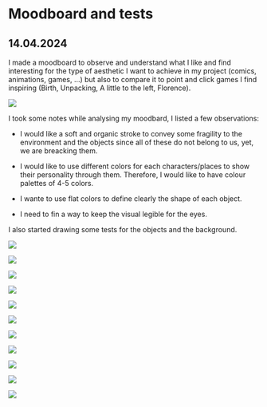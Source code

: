 # Moodboard and tests

## 14.04.2024

I made a moodboard to observe and understand what I like and find interesting for the type of aesthetic I want to achieve in my project (comics, animations, games, ...) but also to compare it to point and click games I find inspiring (Birth, Unpacking, A little to the left, Florence).

![](images/20240414/moodboard.jpg)

I took some notes while analysing my moodbard, I listed a few observations:

- I would like a soft and organic stroke to convey some fragility to the environment and the objects since all of these do not belong to us, yet, we are breacking them.

- I would like to use different colors for each characters/places to show their personality through them. Therefore, I would like to have colour palettes of 4-5 colors.

- I wante to use flat colors to define clearly the shape of each object.

- I need to fin a way to keep the visual legible for the eyes.

I also started drawing some tests for the objects and the background.

![](images/20240414/itemTest1.png)

![](images/20240414/itemTest2.png)

![](images/20240414/itemTest3.png)

![](images/20240414/itemTest4.png)

![](images/20240414/itemTest5.png)

![](images/20240414/backgroundTest1.png)

![](images/20240414/backgroundTest2.png)

![](images/20240414/backgroundTest3.png)

![](images/20240414/backgroundTest4.png)

![](images/20240414/backgroundTest5.png)

![](images/20240414/detail.png)
